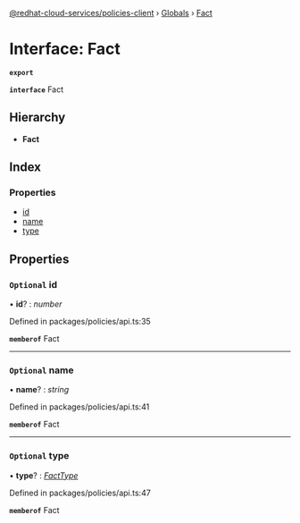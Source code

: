 [@redhat-cloud-services/policies-client](../README.md) › [Globals](../globals.md) › [Fact](fact.md)

# Interface: Fact

**`export`** 

**`interface`** Fact

## Hierarchy

* **Fact**

## Index

### Properties

* [id](fact.md#optional-id)
* [name](fact.md#optional-name)
* [type](fact.md#optional-type)

## Properties

### `Optional` id

• **id**? : *number*

Defined in packages/policies/api.ts:35

**`memberof`** Fact

___

### `Optional` name

• **name**? : *string*

Defined in packages/policies/api.ts:41

**`memberof`** Fact

___

### `Optional` type

• **type**? : *[FactType](../globals.md#const-facttype)*

Defined in packages/policies/api.ts:47

**`memberof`** Fact
